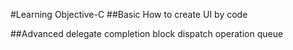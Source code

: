 #Learning Objective-C
##Basic
How to create UI by code

##Advanced
delegate
completion block
dispatch
operation queue